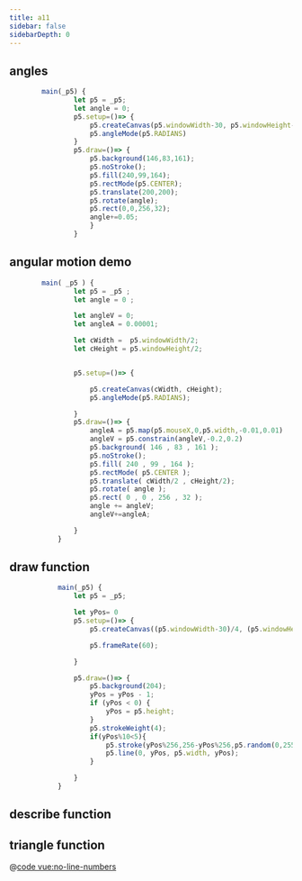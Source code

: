 ```yaml
---
title: a11
sidebar: false
sidebarDepth: 0
---
```



## angles
<ClientOnly>
<angels-rotation></angels-rotation>
</ClientOnly>

```js
        main(_p5) {
                let p5 = _p5;
                let angle = 0;
                p5.setup=()=> {
                    p5.createCanvas(p5.windowWidth-30, p5.windowHeight-100);
                    p5.angleMode(p5.RADIANS)
                }
                p5.draw=()=> {
                    p5.background(146,83,161);
                    p5.noStroke();
                    p5.fill(240,99,164);
                    p5.rectMode(p5.CENTER);
                    p5.translate(200,200);
                    p5.rotate(angle);
                    p5.rect(0,0,256,32);
                    angle+=0.05;
                    }
                }
```

## angular motion demo

<ClientOnly>
<angular-motion></angular-motion>
</ClientOnly>


```js
        main( _p5 ) {
                let p5 = _p5 ;
                let angle = 0 ;

                let angleV = 0;
                let angleA = 0.00001;

                let cWidth =  p5.windowWidth/2;
                let cHeight = p5.windowHeight/2;


                p5.setup=()=> {

                    p5.createCanvas(cWidth, cHeight);
                    p5.angleMode(p5.RADIANS);

                }
                p5.draw=()=> {
                    angleA = p5.map(p5.mouseX,0,p5.width,-0.01,0.01)
                    angleV = p5.constrain(angleV,-0.2,0.2)
                    p5.background( 146 , 83 , 161 );
                    p5.noStroke();
                    p5.fill( 240 , 99 , 164 );
                    p5.rectMode( p5.CENTER );
                    p5.translate( cWidth/2 , cHeight/2);
                    p5.rotate( angle );
                    p5.rect( 0 , 0 , 256 , 32 );
                    angle += angleV;
                    angleV+=angleA;

                }
            }
```


## draw function

<ClientOnly>
<draw></draw>
</ClientOnly>

```js
            main(_p5) {
                let p5 = _p5;

                let yPos= 0
                p5.setup=()=> {
                    p5.createCanvas((p5.windowWidth-30)/4, (p5.windowHeight-100)/2);

                    p5.frameRate(60);

                }

                p5.draw=()=> {
                    p5.background(204);
                    yPos = yPos - 1;
                    if (yPos < 0) {
                        yPos = p5.height;
                    }
                    p5.strokeWeight(4);
                    if(yPos%10<5){
                        p5.stroke(yPos%256,256-yPos%256,p5.random(0,255))
                        p5.line(0, yPos, p5.width, yPos);
                    }

                }
            }

```


## describe function

<ClientOnly>
<describe></describe>
</ClientOnly>

## triangle function

<ClientOnly>
<triangle></triangle>
</ClientOnly>

@[code vue:no-line-numbers](../components/triangle.vue)


